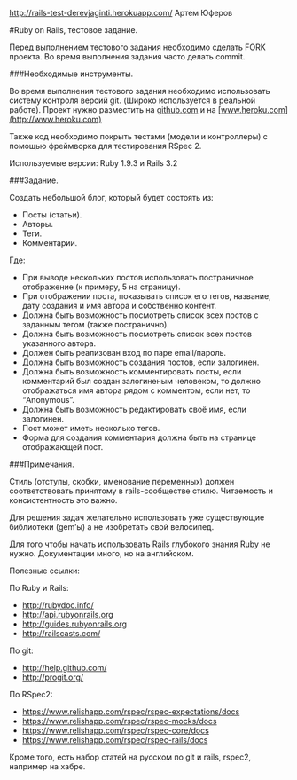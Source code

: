 http://rails-test-derevjaginti.herokuapp.com/
Артем Юферов

#Ruby on Rails, тестовое задание.

Перед выполнением тестового задания необходимо сделать FORK проекта. 
Во время выполнения задания часто делать commit. 

###Необходимые инструменты.

Во время выполнения тестового задания необходимо использовать систему контроля версий git. 
(Широко используется в реальной работе). Проект нужно разместить на [github.com](http://github.com)
и на [www.heroku.com](http://www.heroku.com)

Также код необходимо покрыть тестами (модели и контроллеры) с помощью фреймворка для тестирования RSpec 2.

Используемые версии: Ruby 1.9.3 и Rails 3.2

###Задание.

Создать небольшой блог, который будет состоять из:
* Посты (статьи).
* Авторы.
* Теги.
* Комментарии.

Где:
* При выводе нескольких постов использовать постраничное отображение (к примеру, 5 на страницу).
* При отображении поста, показывать список его тегов, название, дату создания и имя автора и собственно контент.
* Должна быть возможность посмотреть список всех постов с заданным тегом (также постранично).
* Должна быть возможность посмотреть список всех постов указанного автора.
* Должен быть реализован вход по паре еmail/пароль.
* Должна быть возможность создания постов, если залогинен.
* Должна быть возможность комментировать посты, если комментарий был создан залогиненым человеком, то должно отображаться имя автора рядом с комментом, если нет, то “Anonymous”.
* Должна быть возможность редактировать своё имя, если залогинен.
* Пост может иметь несколько тегов.
* Форма для создания комментария должна быть на странице отображающей пост.

###Примечания.

Стиль (отступы, скобки, именование переменных) должен соответствовать принятому в rails-сообществе стилю. 
Читаемость и консистентность это важно.

Для решения задач желательно использовать уже существующие библиотеки (gem’ы) а не изобретать свой велосипед.

Для того чтобы начать использовать Rails глубокого знания Ruby не нужно.
Документации много, но на английском.

Полезные ссылки:


По Ruby и Rails:
* http://rubydoc.info/
* http://api.rubyonrails.org
* http://guides.rubyonrails.org
* http://railscasts.com/

По git:
* http://help.github.com/
* http://progit.org/

По RSpec2:
* https://www.relishapp.com/rspec/rspec-expectations/docs
* https://www.relishapp.com/rspec/rspec-mocks/docs
* https://www.relishapp.com/rspec/rspec-core/docs
* https://www.relishapp.com/rspec/rspec-rails/docs

Кроме того, есть набор статей на русском по git и rails, rspec2, например на хабре.

